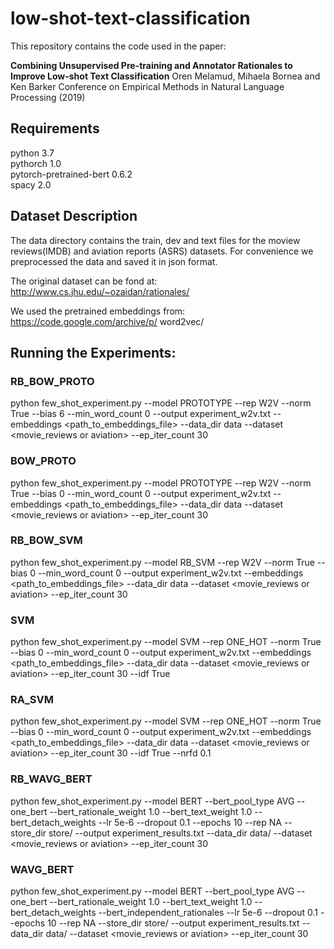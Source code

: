 # low-shot-text-classification
This repository contains the code used in the paper:

**Combining Unsupervised Pre-training and Annotator Rationales to Improve Low-shot Text Classification**
Oren Melamud, Mihaela Bornea and Ken Barker Conference on Empirical Methods in Natural Language Processing (2019)

## Requirements

python 3.7  
pythorch 1.0  
pytorch-pretrained-bert 0.6.2  
spacy 2.0  

## Dataset Description
The data directory contains the train, dev and text files for the moview reviews(IMDB)  and aviation reports (ASRS) datasets.
For convenience we preprocessed the data and saved it in json format.

The original dataset can be fond at:
http://www.cs.jhu.edu/~ozaidan/rationales/

We used the pretrained embeddings from: 
https://code.google.com/archive/p/ word2vec/

## Running the Experiments:

### **RB_BOW_PROTO**

python few_shot_experiment.py --model PROTOTYPE --rep W2V --norm True --bias 6 --min_word_count 0 --output experiment_w2v.txt --embeddings <path_to_embeddings_file> --data_dir data --dataset <movie_reviews or aviation> --ep_iter_count 30

### **BOW_PROTO**

python few_shot_experiment.py --model PROTOTYPE --rep W2V --norm True --bias 0 --min_word_count 0 --output experiment_w2v.txt --embeddings <path_to_embeddings_file> --data_dir data --dataset <movie_reviews or aviation> --ep_iter_count 30

### **RB_BOW_SVM**

python few_shot_experiment.py --model RB_SVM --rep W2V --norm True --bias 0 --min_word_count 0 --output experiment_w2v.txt --embeddings <path_to_embeddings_file> --data_dir data --dataset <movie_reviews or aviation> --ep_iter_count 30

### **SVM**
 python few_shot_experiment.py --model SVM --rep ONE_HOT --norm True --bias 0 --min_word_count 0 --output experiment_w2v.txt --embeddings <path_to_embeddings_file> --data_dir data --dataset <movie_reviews or aviation> --ep_iter_count 30 --idf True


### **RA_SVM**

python few_shot_experiment.py --model SVM --rep ONE_HOT --norm True --bias 0 --min_word_count 0 --output experiment_w2v.txt --embeddings <path_to_embeddings_file> --data_dir data --dataset <movie_reviews or aviation> --ep_iter_count 30 --idf True --nrfd 0.1


### **RB_WAVG_BERT**

python few_shot_experiment.py --model BERT --bert_pool_type AVG --one_bert --bert_rationale_weight 1.0 --bert_text_weight 1.0 --bert_detach_weights --lr 5e-6 --dropout 0.1 --epochs 10 --rep NA --store_dir store/ --output experiment_results.txt  --data_dir data/ --dataset <movie_reviews or aviation> --ep_iter_count 30 

### **WAVG_BERT**

python few_shot_experiment.py  --model BERT --bert_pool_type AVG --one_bert --bert_rationale_weight 1.0 --bert_text_weight 1.0 --bert_detach_weights --bert_independent_rationales --lr 5e-6 --dropout 0.1 --epochs 10 --rep NA --store_dir store/ --output experiment_results.txt  --data_dir data/ --dataset <movie_reviews or aviation> --ep_iter_count 30
 